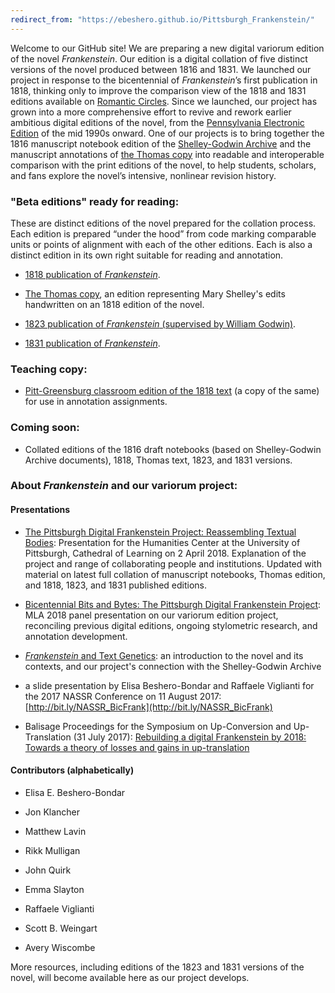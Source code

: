 ```yaml
---
redirect_from: "https://ebeshero.github.io/Pittsburgh_Frankenstein/"
---
```


Welcome to our GitHub site! We are preparing a new digital variorum edition of the novel _Frankenstein_. Our edition is a digital collation of five distinct versions of the novel produced between 1816 and 1831. We launched our project in response to the bicentennial of _Frankenstein_’s first publication in 1818, thinking only to improve the comparison view of the 1818 and 1831 editions available on [Romantic Circles](https://www.rc.umd.edu/editions/frankenstein). Since we launched, our project has grown into a more comprehensive effort to revive and rework earlier ambitious digital editions of the novel, from the [Pennsylvania Electronic Edition](http://knarf.english.upenn.edu/) of the mid 1990s onward. One of our projects is to bring together the 1816 manuscript notebook edition of the [Shelley-Godwin Archive](http://shelleygodwinarchive.org/contents/frankenstein/) and the manuscript annotations of [the Thomas copy](https://www.themorgan.org/collection/frankenstein) into readable and interoperable comparison with the print editions of the novel, to help students, scholars, and fans explore the novel’s intensive, nonlinear revision history.

### "Beta editions" ready for reading: 
These are distinct editions of the novel prepared for the collation process. Each edition is prepared “under the hood” from code marking comparable units or points of alignment with each of the other editions. Each is also a distinct edition in its own right suitable for reading and annotation.  

* [1818 publication of _Frankenstein_](https://ebeshero.github.io/Pittsburgh_Frankenstein/Frankenstein_1818.html). 

* [The Thomas copy](Frankenstein_Thom.html), an edition representing Mary Shelley's edits handwritten on an 1818 edition of the novel.

* [1823 publication of _Frankenstein_ (supervised by William Godwin)](https://ebeshero.github.io/Pittsburgh_Frankenstein/Frankenstein_1823.html).

* [1831 publication of _Frankenstein_](https://ebeshero.github.io/Pittsburgh_Frankenstein/Frankenstein_1831.html).

### Teaching copy:
* [Pitt-Greensburg classroom edition of the 1818 text](https://ebeshero.github.io/Pittsburgh_Frankenstein/Frankenstein_1818_classEd.html) (a copy of the same) for use in annotation assignments.

### Coming soon: 
* Collated editions of the 1816 draft notebooks (based on Shelley-Godwin Archive documents), 1818, Thomas text, 1823, and 1831 versions.


### About *Frankenstein* and our variorum project:

#### Presentations
* [The Pittsburgh Digital Frankenstein Project: Reassembling Textual Bodies](http://slides.com/elisabeshero-bondar/pghpitt_frankenstein): Presentation for the Humanities Center at the University of Pittsburgh, Cathedral of Learning on 2 April 2018. Explanation of the project and range of collaborating people and institutions. Updated with material on latest full collation of manuscript notebooks, Thomas edition, and 1818, 1823, and 1831 published editions. 

* [Bicentennial Bits and Bytes: The Pittsburgh Digital Frankenstein Project](http://slides.com/elisabeshero-bondar/mla_bicentfrank): MLA 2018 panel presentation on our variorum edition project, reconciling previous digital editions, ongoing stylometric research, and annotation development. 

* [*Frankenstein* and Text Genetics](http://bit.ly/FrankenTextGen): an introduction to the novel and its contexts, and our project's connection with the Shelley-Godwin Archive

* a slide presentation by Elisa Beshero-Bondar and Raffaele Viglianti for the 2017 NASSR Conference on 11 August 2017: [http://bit.ly/NASSR_BicFrank](http://bit.ly/NASSR_BicFrank) 

* Balisage Proceedings for the Symposium on Up-Conversion and Up-Translation (31 July 2017): [Rebuilding a digital Frankenstein by 2018: Towards a theory of losses and gains in up-translation](https://www.balisage.net/Proceedings/vol20/html/Beshero-Bondar01/BalisageVol20-Beshero-Bondar01.html)

#### Contributors (alphabetically)

* Elisa E. Beshero-Bondar

* Jon Klancher

* Matthew Lavin

* Rikk Mulligan

* John Quirk

* Emma Slayton

* Raffaele Viglianti

* Scott B. Weingart

* Avery Wiscombe 

More resources, including editions of the 1823 and 1831 versions of the novel, will become available here as our project develops. 
